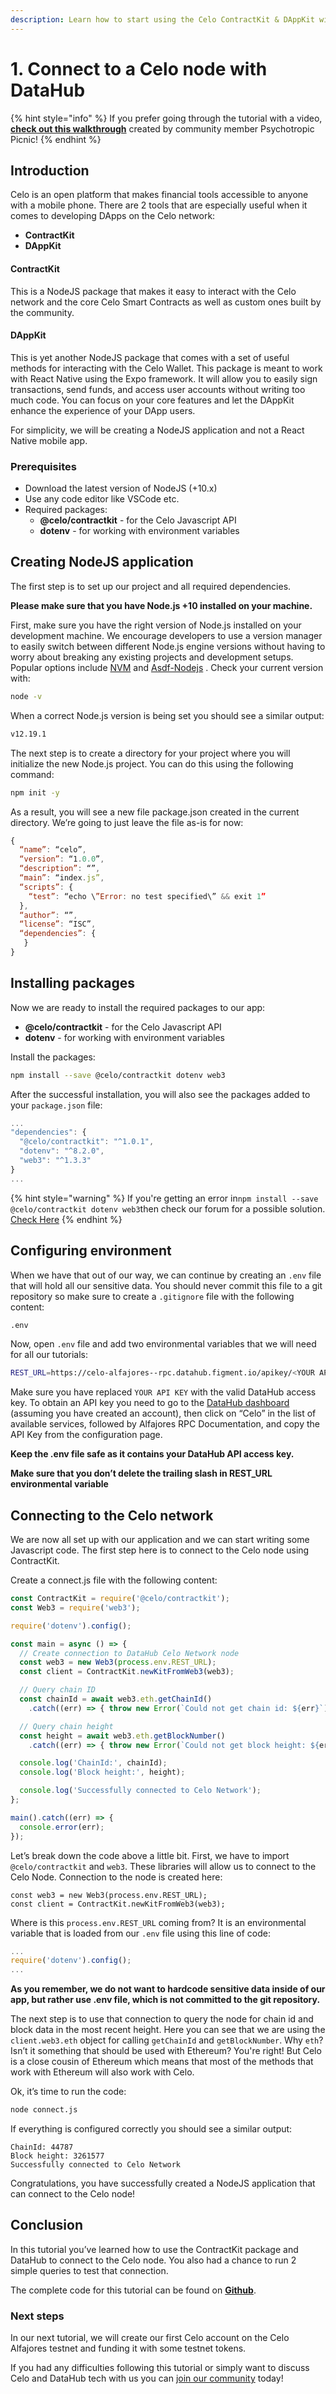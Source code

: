 ```yaml
---
description: Learn how to start using the Celo ContractKit & DAppKit with DataHub
---
```


# 1. Connect to a Celo node with DataHub

{% hint style="info" %}
If you prefer going through the tutorial with a video, [**check out this walkthrough**](https://www.youtube.com/watch?v=bz76yk-Bww4&ab_channel=Figment) created by community member Psychotropic Picnic!
{% endhint %}

## Introduction

Celo is an open platform that makes financial tools accessible to anyone with a mobile phone. There are 2 tools that are especially useful when it comes to developing DApps on the Celo network:

* **ContractKit**
* **DAppKit**

#### ContractKit

This is a NodeJS package that makes it easy to interact with the Celo network and the core Celo Smart Contracts as well as custom ones built by the community.

#### DAppKit

This is yet another NodeJS package that comes with a set of useful methods for interacting with the Celo Wallet. This package is meant to work with React Native using the Expo framework. It will allow you to easily sign transactions, send funds, and access user accounts without writing too much code. You can focus on your core features and let the DAppKit enhance the experience of your DApp users.

For simplicity, we will be creating a NodeJS application and not a React Native mobile app.

### Prerequisites

* Download the latest version of NodeJS \(+10.x\)
* Use any code editor like VSCode etc.
* Required packages:
  * **@celo/contractkit** - for the Celo Javascript API
  * **dotenv** - for working with environment variables

## Creating NodeJS application

The first step is to set up our project and all required dependencies.

**Please make sure that you have Node.js +10 installed on your machine.**

First, make sure you have the right version of Node.js installed on your development machine. We encourage developers to use a version manager to easily switch between different Node.js engine versions without having to worry about breaking any existing projects and development setups. Popular options include [NVM](https://github.com/nvm-sh/nvm) and [Asdf-Nodejs](https://github.com/asdf-vm/asdf-nodejs) . Check your current version with:

```bash
node -v
```

When a correct Node.js version is being set you should see a similar output:

```bash
v12.19.1
```

The next step is to create a directory for your project where you will initialize the new Node.js project. You can do this using the following command:

```bash
npm init -y
```

As a result, you will see a new file package.json created in the current directory. We’re going to just leave the file as-is for now:

```javascript
{
  “name”: “celo”,
  “version”: “1.0.0”,
  “description”: “”,
  “main”: “index.js”,
  “scripts”: {
    “test”: “echo \”Error: no test specified\” && exit 1”
  },
  “author”: “”,
  “license”: “ISC”,
  “dependencies”: {
   }
}
```

## Installing packages

Now we are ready to install the required packages to our app:

* **@celo/contractkit** - for the Celo Javascript API
* **dotenv** - for working with environment variables

Install the packages:

```bash
npm install --save @celo/contractkit dotenv web3
```

After the successful installation, you will also see the packages added to your `package.json` file:

```javascript
...
"dependencies": {
  "@celo/contractkit": "^1.0.1",
  "dotenv": "^8.2.0",
  "web3": "^1.3.3"
}
...
```

{% hint style="warning" %}
If you're getting an error in`npm install --save @celo/contractkit dotenv web3`then check our forum for a possible solution. [Check Here](https://community.figment.io/t/celo-tutorial-errors-issues/65)
{% endhint %}

## Configuring environment

When we have that out of our way, we can continue by creating an `.env` file that will hold all our sensitive data. You should never commit this file to a git repository so make sure to create a `.gitignore` file with the following content:

```bash
.env
```

Now, open `.env` file and add two environmental variables that we will need for all our tutorials:

```bash
REST_URL=https://celo-alfajores--rpc.datahub.figment.io/apikey/<YOUR API KEY>/
```

Make sure you have replaced `YOUR API KEY` with the valid DataHub access key. To obtain an API key you need to go to the [DataHub dashboard](https://datahub.figment.io/login) \(assuming you have created an account\), then click on “Celo” in the list of available services, followed by Alfajores RPC Documentation, and copy the API Key from the configuration page.

**Keep the .env file safe as it contains your DataHub API access key.**

**Make sure that you don’t delete the trailing slash in REST\_URL environmental variable**

## Connecting to the Celo network

We are now all set up with our application and we can start writing some Javascript code. The first step here is to connect to the Celo node using ContractKit.

Create a connect.js file with the following content:

```javascript
const ContractKit = require('@celo/contractkit');
const Web3 = require('web3');

require('dotenv').config();

const main = async () => {
  // Create connection to DataHub Celo Network node
  const web3 = new Web3(process.env.REST_URL);
  const client = ContractKit.newKitFromWeb3(web3);

  // Query chain ID
  const chainId = await web3.eth.getChainId()
    .catch((err) => { throw new Error(`Could not get chain id: ${err}`); });

  // Query chain height
  const height = await web3.eth.getBlockNumber()
    .catch((err) => { throw new Error(`Could not get block height: ${err}`); });

  console.log('ChainId:', chainId);
  console.log('Block height:', height);

  console.log('Successfully connected to Celo Network');
};

main().catch((err) => {
  console.error(err);
});
```

Let’s break down the code above a little bit. First, we have to import `@celo/contractkit` and `web3`. These libraries will allow us to connect to the Celo Node. Connection to the node is created here:

```text
const web3 = new Web3(process.env.REST_URL);
const client = ContractKit.newKitFromWeb3(web3);
```

Where is this `process.env.REST_URL` coming from? It is an environmental variable that is loaded from our `.env` file using this line of code:

```javascript
...
require('dotenv').config();
...
```

**As you remember, we do not want to hardcode sensitive data inside of our app, but rather use .env file, which is not committed to the git repository.**

The next step is to use that connection to query the node for chain id and block data in the most recent height. Here you can see that we are using the `client.web3.eth` object for calling `getChainId` and `getBlockNumber`. Why `eth`? Isn’t it something that should be used with Ethereum? You're right! But Celo is a close cousin of Ethereum which means that most of the methods that work with Ethereum will also work with Celo.

Ok, it’s time to run the code:

```bash
node connect.js
```

If everything is configured correctly you should see a similar output:

```text
ChainId: 44787
Block height: 3261577
Successfully connected to Celo Network
```

Congratulations, you have successfully created a NodeJS application that can connect to the Celo node!

## Conclusion

In this tutorial you’ve learned how to use the ContractKit package and DataHub to connect to the Celo node. You also had a chance to run 2 simple queries to test that connection.

The complete code for this tutorial can be found on [**Github**](https://github.com/figment-networks/tutorials/tree/main/celo/1_connecting_to_node).

### Next steps

In our next tutorial, we will create our first Celo account on the Celo Alfajores testnet and funding it with some testnet tokens.

If you had any difficulties following this tutorial or simply want to discuss Celo and DataHub tech with us you can [join our community](https://discord.gg/Chhuv5zHy3) today!

